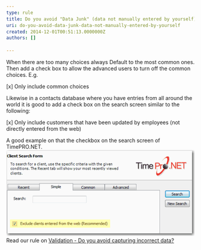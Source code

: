 ```yaml
---
type: rule
title: Do you avoid "Data Junk" (data not manually entered by yourself)?
uri: do-you-avoid-data-junk-data-not-manually-entered-by-yourself
created: 2014-12-01T00:51:13.0000000Z
authors: []

---
```


When there are too many choices always Default to the most common ones.  Then add a check box to allow the advanced users to turn off the common  choices. E.g.
 
[x] Only include common choices

Likewise in a contacts database where you have entries from all around the world it is good to add a check box on the search screen similar to the following:

[x] Only include customers that have been updated by employees (not directly entered from the web)

A good example on that the checkbox on the search screen of TimePRO.NET.
![ Default search tick box in TimePRO.NET](../../assets/DefaultSearch.gif)
Read our rule on     [Validation - Do you avoid capturing incorrect data?](http://www.ssw.com.au/ssw/Standards/Rules/RulestoBetterInterfaces-Controls.aspx#AvoidIncorrectData)
